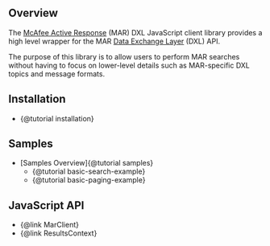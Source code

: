 ## Overview

The
[McAfee Active Response](https://www.mcafee.com/enterprise/en-us/products/active-response.html)
(MAR) DXL JavaScript client library provides a high level wrapper for the MAR
[Data Exchange Layer](http://www.mcafee.com/us/solutions/data-exchange-layer.aspx)
(DXL) API.

The purpose of this library is to allow users to perform MAR searches without
having to focus on lower-level details such as MAR-specific DXL topics and
message formats.

## Installation

* {@tutorial installation}

## Samples

* [Samples Overview]{@tutorial samples}
  * {@tutorial basic-search-example}
  * {@tutorial basic-paging-example}

## JavaScript API

* {@link MarClient}
* {@link ResultsContext}
